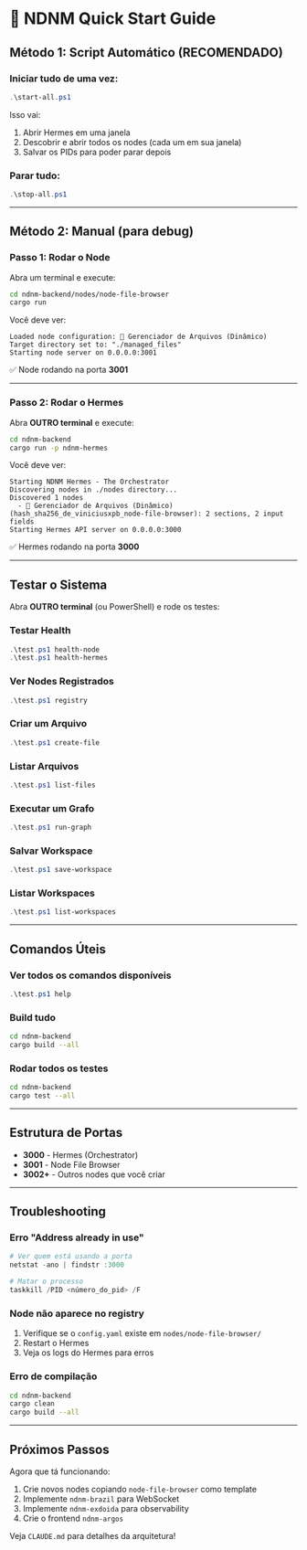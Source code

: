 # 🚀 NDNM Quick Start Guide

## Método 1: Script Automático (RECOMENDADO)

### Iniciar tudo de uma vez:

```powershell
.\start-all.ps1
```

Isso vai:
1. Abrir Hermes em uma janela
2. Descobrir e abrir todos os nodes (cada um em sua janela)
3. Salvar os PIDs para poder parar depois

### Parar tudo:

```powershell
.\stop-all.ps1
```

---

## Método 2: Manual (para debug)

### Passo 1: Rodar o Node

Abra um terminal e execute:

```bash
cd ndnm-backend/nodes/node-file-browser
cargo run
```

Você deve ver:
```
Loaded node configuration: 📂 Gerenciador de Arquivos (Dinâmico)
Target directory set to: "./managed_files"
Starting node server on 0.0.0.0:3001
```

✅ Node rodando na porta **3001**

---

### Passo 2: Rodar o Hermes

Abra **OUTRO terminal** e execute:

```bash
cd ndnm-backend
cargo run -p ndnm-hermes
```

Você deve ver:
```
Starting NDNM Hermes - The Orchestrator
Discovering nodes in ./nodes directory...
Discovered 1 nodes
  - 📂 Gerenciador de Arquivos (Dinâmico) (hash_sha256_de_viniciusxpb_node-file-browser): 2 sections, 2 input fields
Starting Hermes API server on 0.0.0.0:3000
```

✅ Hermes rodando na porta **3000**

---

## Testar o Sistema

Abra **OUTRO terminal** (ou PowerShell) e rode os testes:

### Testar Health

```powershell
.\test.ps1 health-node
.\test.ps1 health-hermes
```

### Ver Nodes Registrados

```powershell
.\test.ps1 registry
```

### Criar um Arquivo

```powershell
.\test.ps1 create-file
```

### Listar Arquivos

```powershell
.\test.ps1 list-files
```

### Executar um Grafo

```powershell
.\test.ps1 run-graph
```

### Salvar Workspace

```powershell
.\test.ps1 save-workspace
```

### Listar Workspaces

```powershell
.\test.ps1 list-workspaces
```

---

## Comandos Úteis

### Ver todos os comandos disponíveis
```powershell
.\test.ps1 help
```

### Build tudo
```bash
cd ndnm-backend
cargo build --all
```

### Rodar todos os testes
```bash
cd ndnm-backend
cargo test --all
```

---

## Estrutura de Portas

- **3000** - Hermes (Orchestrator)
- **3001** - Node File Browser
- **3002+** - Outros nodes que você criar

---

## Troubleshooting

### Erro "Address already in use"

```powershell
# Ver quem está usando a porta
netstat -ano | findstr :3000

# Matar o processo
taskkill /PID <número_do_pid> /F
```

### Node não aparece no registry

1. Verifique se o `config.yaml` existe em `nodes/node-file-browser/`
2. Restart o Hermes
3. Veja os logs do Hermes para erros

### Erro de compilação

```bash
cd ndnm-backend
cargo clean
cargo build --all
```

---

## Próximos Passos

Agora que tá funcionando:

1. Crie novos nodes copiando `node-file-browser` como template
2. Implemente `ndnm-brazil` para WebSocket
3. Implemente `ndnm-exdoida` para observability
4. Crie o frontend `ndnm-argos`

Veja `CLAUDE.md` para detalhes da arquitetura!
